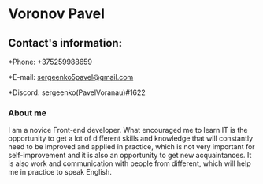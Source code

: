 # **Voronov Pavel**

## **Contact's information:**

*Phone: +375259988659

*E-mail: sergeenko5pavel@gmail.com

*Discord: sergeenko(PavelVoranau)#1622

### **About me**

I am a novice Front-end developer. 
What encouraged me to learn IT
is the opportunity to get a lot of different skills and knowledge
that will constantly need to be improved and applied in practice,
which is not very important for self-improvement 
and it is also an opportunity to get new acquaintances.
It is also work and communication with people from different, 
which will help me in practice to speak English.